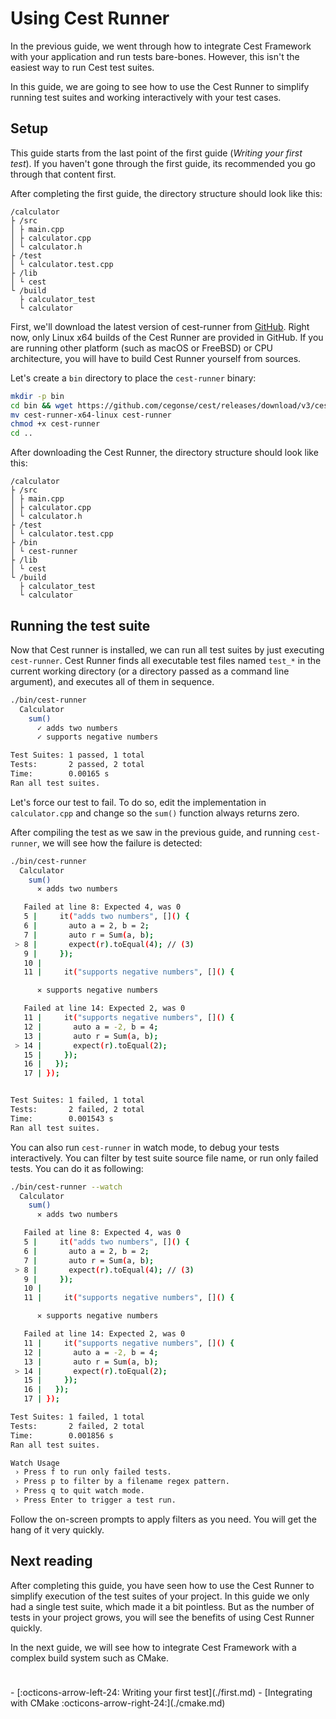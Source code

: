 # Using Cest Runner

In the previous guide, we went through how to integrate Cest Framework with your application and run tests bare-bones. However, this isn't the easiest way to run Cest test suites.

In this guide, we are going to see how to use the Cest Runner to simplify running test suites and working interactively with your test cases.

## Setup

This guide starts from the last point of the first guide (_Writing your first test_). If you haven't gone through the first guide, its recommended you go through that content first.

After completing the first guide, the directory structure should look like this:

```title="Directory structure"
/calculator
├ /src
│ ├ main.cpp
│ ├ calculator.cpp
│ └ calculator.h
├ /test
│ └ calculator.test.cpp
├ /lib
│ └ cest
└ /build
  ├ calculator_test
  └ calculator
```

First, we'll download the latest version of cest-runner from [GitHub](https://github.com/cegonse/cest/releases/download/v3/cest-runner-x64-linux). Right now, only Linux x64 builds of the Cest Runner are provided in GitHub. If you are running other platform (such as macOS or FreeBSD) or CPU architecture, you will have to build Cest Runner yourself from sources.

Let's create a `bin` directory to place the `cest-runner` binary:

```bash
mkdir -p bin
cd bin && wget https://github.com/cegonse/cest/releases/download/v3/cest-runner-x64-linux
mv cest-runner-x64-linux cest-runner
chmod +x cest-runner
cd ..
```

After downloading the Cest Runner, the directory structure should look like this:

```title="Directory structure"
/calculator
├ /src
│ ├ main.cpp
│ ├ calculator.cpp
│ └ calculator.h
├ /test
│ └ calculator.test.cpp
├ /bin
│ └ cest-runner
├ /lib
│ └ cest
└ /build
  ├ calculator_test
  └ calculator
```

## Running the test suite

Now that Cest runner is installed, we can run all test suites by just executing `cest-runner`. Cest Runner finds all executable test files named `test_*` in the current working directory (or a directory passed as a command line argument), and executes all of them in sequence.

```bash
./bin/cest-runner
  Calculator
    sum()
      ✓ adds two numbers
      ✓ supports negative numbers

Test Suites: 1 passed, 1 total
Tests:       2 passed, 2 total
Time:        0.00165 s
Ran all test suites.
```

Let's force our test to fail. To do so, edit the implementation in `calculator.cpp` and change so the `sum()` function always returns zero.

After compiling the test as we saw in the previous guide, and running `cest-runner`, we will see how the failure is detected:

```bash
./bin/cest-runner
  Calculator
    sum()
      ✕ adds two numbers

   Failed at line 8: Expected 4, was 0
   5 |     it("adds two numbers", []() {
   6 |       auto a = 2, b = 2;
   7 |       auto r = Sum(a, b);
 > 8 |       expect(r).toEqual(4); // (3)
   9 |     });
   10 |
   11 |     it("supports negative numbers", []() {

      ✕ supports negative numbers

   Failed at line 14: Expected 2, was 0
   11 |     it("supports negative numbers", []() {
   12 |       auto a = -2, b = 4;
   13 |       auto r = Sum(a, b);
 > 14 |       expect(r).toEqual(2);
   15 |     });
   16 |   });
   17 | });


Test Suites: 1 failed, 1 total
Tests:       2 failed, 2 total
Time:        0.001543 s
Ran all test suites.
```

You can also run `cest-runner` in watch mode, to debug your tests interactively. You can filter by test suite source file name, or run only failed tests. You can do it as following:

```bash
./bin/cest-runner --watch
  Calculator
    sum()
      ✕ adds two numbers

   Failed at line 8: Expected 4, was 0
   5 |     it("adds two numbers", []() {
   6 |       auto a = 2, b = 2;
   7 |       auto r = Sum(a, b);
 > 8 |       expect(r).toEqual(4); // (3)
   9 |     });
   10 |
   11 |     it("supports negative numbers", []() {

      ✕ supports negative numbers

   Failed at line 14: Expected 2, was 0
   11 |     it("supports negative numbers", []() {
   12 |       auto a = -2, b = 4;
   13 |       auto r = Sum(a, b);
 > 14 |       expect(r).toEqual(2);
   15 |     });
   16 |   });
   17 | });

Test Suites: 1 failed, 1 total
Tests:       2 failed, 2 total
Time:        0.001856 s
Ran all test suites.

Watch Usage
 › Press f to run only failed tests.
 › Press p to filter by a filename regex pattern.
 › Press q to quit watch mode.
 › Press Enter to trigger a test run.
```

Follow the on-screen prompts to apply filters as you need. You will get the hang of it very quickly.

## Next reading

After completing this guide, you have seen how to use the Cest Runner to simplify execution of the test suites of your project. In this guide we only had a single test suite, which made it a bit pointless. But as the number of tests in your project grows, you will see the benefits of using Cest Runner quickly.

In the next guide, we will see how to integrate Cest Framework with a complex build system such as CMake.

<div class="grid cards" style="padding-top: 24px" markdown>
- [:octicons-arrow-left-24: Writing your first test](./first.md)
- [Integrating with CMake :octicons-arrow-right-24:](./cmake.md)
</div>
